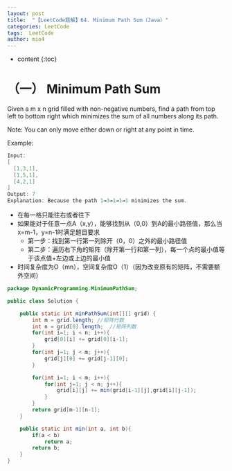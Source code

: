 ```yaml
---
layout: post
title:  "【LeetCode题解】64. Minimum Path Sum（Java）"
categories: LeetCode
tags:  LeetCode
author: mio4
---
```


* content
{:toc}








# （一） Minimum Path Sum

Given a m x n grid filled with non-negative numbers, find a path from top left to bottom right which minimizes the sum of all numbers along its path.

Note: You can only move either down or right at any point in time.

Example:

```java
Input:
[
  [1,3,1],
  [1,5,1],
  [4,2,1]
]
Output: 7
Explanation: Because the path 1→3→1→1→1 minimizes the sum.
```

 - 在每一格只能往右或者往下
 - 如果能对于任意一点A（x,y），能够找到从（0,0）到A的最小路径值，那么当x=m-1，y=n-1时满足题目要求
	 - 第一步：找到第一行第一列除开（0，0）之外的最小路径值
	 - 第二步：遍历右下角的矩阵（除开第一行和第一列），每一个点的最小值等于该点值+左边或上边的最小值
 - 时间复杂度为O（mn），空间复杂度O（1）（因为改变原有的矩阵，不需要额外空间）

```java
package DynamicProgramming.MinimumPathSum;

public class Solution {

	public static int minPathSum(int[][] grid) {
		int m = grid.length; //矩阵行数
		int n = grid[0].length;  //矩阵列数
		for(int i=1; i < n; i++){
			grid[0][i] += grid[0][i-1];
		}
		for(int j=1; j < m; j++){
			grid[j][0] += grid[j-1][0];
		}

		for(int i=1; i < m; i++){
			for(int j=1; j < n; j++){
				grid[i][j] += min(grid[i-1][j],grid[i][j-1]);
			}
		}
		return grid[m-1][n-1];
	}

	public static int min(int a, int b){
		if(a < b)
			return a;
		return b;
	}
}

```
